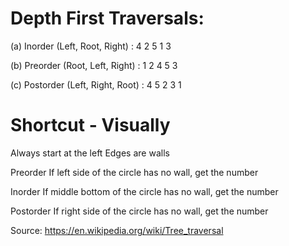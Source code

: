 # Depth First Traversals:
(a) Inorder (Left, Root, Right) : 4 2 5 1 3

(b) Preorder (Root, Left, Right) : 1 2 4 5 3

(c) Postorder (Left, Right, Root) : 4 5 2 3 1

# Shortcut - Visually
Always start at the left
Edges are walls

Preorder
If left side of the circle has no wall, get the number

Inorder
If middle bottom of the circle has no wall, get the number

Postorder
If right side of the circle has no wall, get the number

Source: https://en.wikipedia.org/wiki/Tree_traversal
